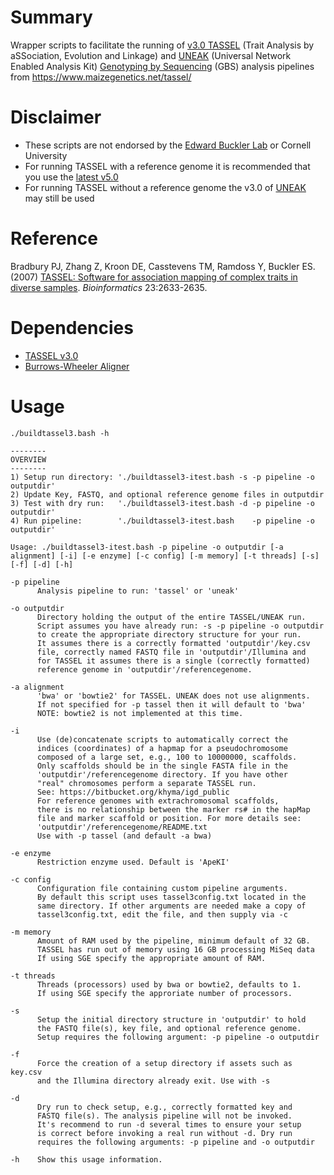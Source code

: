 # Summary
Wrapper scripts to facilitate the running of [v3.0 TASSEL](https://tassel.bitbucket.io/TasselArchived.html) (Trait Analysis by aSSociation, Evolution and Linkage) and [UNEAK](https://bytebucket.org/tasseladmin/tassel-5-source/wiki/docs/TasselPipelineUNEAK.pdf) (Universal Network Enabled Analysis Kit) [Genotyping by Sequencing](https://en.wikipedia.org/wiki/Genotyping_by_sequencing) (GBS) analysis pipelines from https://www.maizegenetics.net/tassel/

# Disclaimer
* These scripts are not endorsed by the [Edward Buckler Lab](https://www.maizegenetics.net/tassel/) or Cornell University
* For running TASSEL with a reference genome it is recommended that you use the [latest v5.0](https://www.maizegenetics.net/tassel)
* For running TASSEL without a reference genome the v3.0 of [UNEAK](https://bytebucket.org/tasseladmin/tassel-5-source/wiki/docs/TasselPipelineUNEAK.pdf) may still be used

# Reference
Bradbury PJ, Zhang Z, Kroon DE, Casstevens TM, Ramdoss Y, Buckler ES. (2007) [TASSEL: Software for association mapping of complex traits in diverse samples](https://tassel.bitbucket.io/docs/bradbury2007bioinformatics.pdf). *Bioinformatics* 23:2633-2635.

# Dependencies
* [TASSEL v3.0](https://tassel.bitbucket.io/TasselArchived.html)
* [Burrows-Wheeler Aligner](https://bio-bwa.sourceforge.net/)

# Usage
```text
./buildtassel3.bash -h

--------
OVERVIEW
--------
1) Setup run directory: './buildtassel3-itest.bash -s -p pipeline -o outputdir'
2) Update Key, FASTQ, and optional reference genome files in outputdir
3) Test with dry run:   './buildtassel3-itest.bash -d -p pipeline -o outputdir'
4) Run pipeline:        './buildtassel3-itest.bash    -p pipeline -o outputdir'

Usage: ./buildtassel3-itest.bash -p pipeline -o outputdir [-a alignment] [-i] [-e enzyme] [-c config] [-m memory] [-t threads] [-s] [-f] [-d] [-h]

-p pipeline
      Analysis pipeline to run: 'tassel' or 'uneak'

-o outputdir
      Directory holding the output of the entire TASSEL/UNEAK run.
      Script assumes you have already run: -s -p pipeline -o outputdir
      to create the appropriate directory structure for your run.
      It assumes there is a correctly formatted 'outputdir'/key.csv
      file, correctly named FASTQ file in 'outputdir'/Illumina and
      for TASSEL it assumes there is a single (correctly formatted) 
      reference genome in 'outputdir'/referencegenome.

-a alignment
      'bwa' or 'bowtie2' for TASSEL. UNEAK does not use alignments.
      If not specified for -p tassel then it will default to 'bwa'
      NOTE: bowtie2 is not implemented at this time.

-i 
      Use (de)concatenate scripts to automatically correct the
      indices (coordinates) of a hapmap for a pseudochromosome
      composed of a large set, e.g., 100 to 10000000, scaffolds. 
      Only scaffolds should be in the single FASTA file in the 
      'outputdir'/referencegenome directory. If you have other
      "real" chromosomes perform a separate TASSEL run.
      See: https://bitbucket.org/khyma/igd_public
      For reference genomes with extrachromosomal scaffolds, 
      there is no relationship between the marker rs# in the hapMap
      file and marker scaffold or position. For more details see:
      'outputdir'/referencegenome/README.txt
      Use with -p tassel (and default -a bwa)

-e enzyme
      Restriction enzyme used. Default is 'ApeKI'

-c config
      Configuration file containing custom pipeline arguments.
      By default this script uses tassel3config.txt located in the
      same directory. If other arguments are needed make a copy of
      tassel3config.txt, edit the file, and then supply via -c

-m memory
      Amount of RAM used by the pipeline, minimum default of 32 GB.
      TASSEL has run out of memory using 16 GB processing MiSeq data
      If using SGE specify the appropriate amount of RAM.

-t threads
      Threads (processors) used by bwa or bowtie2, defaults to 1.
      If using SGE specify the approriate number of processors.

-s
      Setup the initial directory structure in 'outputdir' to hold
      the FASTQ file(s), key file, and optional reference genome.
      Setup requires the following argument: -p pipeline -o outputdir

-f    
      Force the creation of a setup directory if assets such as key.csv 
      and the Illumina directory already exit. Use with -s

-d
      Dry run to check setup, e.g., correctly formatted key and
      FASTQ file(s). The analysis pipeline will not be invoked.
      It's recommend to run -d several times to ensure your setup
      is correct before invoking a real run without -d. Dry run
      requires the following arguments: -p pipeline and -o outputdir

-h    Show this usage information.

```
